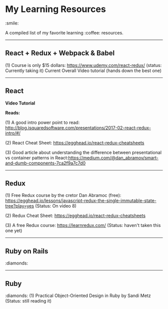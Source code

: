<h1 style="font-color:#f36;"> My Learning Resources </h1> :smile:
<p>A compiled list of my favorite learning :coffee: resources.</p> 



______________________________________________________________________________________________________________________________
<h2>React + Redux + Webpack & Babel </h2>

(1) Course is only $15 dollars: https://www.udemy.com/react-redux/  (status: Currently taking it)
    Current Overall Video tutorial (hands down the best one)



______________________________________________________________________________________________________________________________
<h2>React</h2>

<b> Video Tutorial </b>

<b>Reads: </b>

(1) A good intro power point to read: http://blog.isquaredsoftware.com/presentations/2017-02-react-redux-intro/#/

(2) React Cheat Sheet: https://egghead.io/react-redux-cheatsheets

(3) Good article about understanding the difference between presentational vs container patterns in React:https://medium.com/@dan_abramov/smart-and-dumb-components-7ca2f9a7c7d0


______________________________________________________________________________________________________________________________
<h2>Redux</h2>

(1) Free Redux course by the cretor Dan Abramoc (free): https://egghead.io/lessons/javascript-redux-the-single-immutable-state-tree?play=yes  (Status: On video 8)

(2) Redux Cheat Sheet: https://egghead.io/react-redux-cheatsheets

(3) A free Redux course: https://learnredux.com/   (Status: haven't taken this one yet)

______________________________________________________________________________________________________________________________
<h2>Ruby on Rails</h2> :diamonds:


______________________________________________________________________________________________________________________________
<h2>Ruby</h2> :diamonds:
(1) Practical Object-Oriented Design in Ruby by Sandi Metz  (Status: still reading it)
